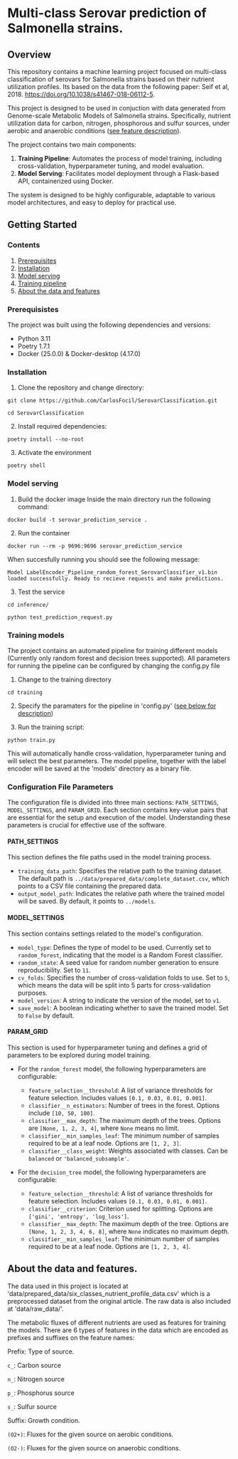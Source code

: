 # Multi-class Serovar prediction of Salmonella strains.

## Overview
This repository contains a machine learning project focused on multi-class classification of serovars for Salmonella strains based on their nutrient utilization profiles. Its based on the data from the following paper: Seif et al, 2018. https://doi.org/10.1038/s41467-018-06112-5.

This project is designed to be used in conjuction with data generated from Genome-scale Metabolic Models of Salmonella strains. Specifically, nutrient utilization data for carbon, nitrogen, phosphorous and sulfur sources, under aerobic and anaerobic conditions ([see feature description](#about-the-data-and-features)).

The project contains two main components:

1. **Training Pipeline**: Automates the process of model training, including cross-validation, hyperparameter tuning, and model evaluation.
2. **Model Serving**: Facilitates model deployment through a Flask-based API, containerized using Docker.

The system is designed to be highly configurable, adaptable to various model architectures, and easy to deploy for practical use.

## Getting Started

### Contents

1. [Prerequisites](#Prerequisistes)
2. [Installation](#Installation)
3. [Model serving](#Model-serving)
4. [Training pipeline](#Training-pipeline)
5. [About the data and features](#about-the-data-and-features)

### Prerequisistes
The project was built using the following dependencies and versions:

* Python 3.11
* Poetry 1.7.1
* Docker (25.0.0) & Docker-desktop (4.17.0) 

### Installation
1. Clone the repository and change directory:
```
git clone https://github.com/CarlosFocil/SerovarClassification.git

cd SerovarClassification
```

2. Install required dependencies:
```
poetry install --no-root
```

3. Activate the environment
```
poetry shell
```

### Model serving

1. Build the docker image
Inside the main directory run the following command:
```
docker build -t serovar_prediction_service .
```
2. Run the container
```
docker run --rm -p 9696:9696 serovar_prediction_service
```
When succesfully running you should see the following message:
```
Model LabelEncoder_Pipeline_random_forest_SerovarClassifier_v1.bin loaded successfully. Ready to recieve requests and make predictions.
```
3. Test the service
```
cd inference/

python test_prediction_request.py
```

### Training models
The project contains an automated pipeline for training different models (Currently only random forest and decision trees supported).
All parameters for running the pipeline can be configured by changing the config.py file

1. Change to the training directory
```
cd training
```
2. Specify the paramaters for the pipeline in 'config.py' ([see below for description](#configuration-file-parameters))

3. Run the training script:
```
python train.py
```
This will automatically handle cross-validation, hyperparameter tuning and will select the best parameters. The model pipeline, together with the label encoder will be saved at the 'models' directory as a binary file.

### Configuration File Parameters

The configuration file is divided into three main sections: `PATH_SETTINGS`, `MODEL_SETTINGS`, and `PARAM_GRID`. Each section contains key-value pairs that are essential for the setup and execution of the model. Understanding these parameters is crucial for effective use of the software.

#### PATH_SETTINGS
This section defines the file paths used in the model training process.

- `training_data_path`: Specifies the relative path to the training dataset. The default path is `../data/prepared_data/complete_dataset.csv`, which points to a CSV file containing the prepared data.
- `output_model_path`: Indicates the relative path where the trained model will be saved. By default, it points to `../models`.

#### MODEL_SETTINGS
This section contains settings related to the model's configuration.

- `model_type`: Defines the type of model to be used. Currently set to `random_forest`, indicating that the model is a Random Forest classifier.
- `random_state`: A seed value for random number generation to ensure reproducibility. Set to `11`.
- `cv_folds`: Specifies the number of cross-validation folds to use. Set to `5`, which means the data will be split into 5 parts for cross-validation purposes.
- `model_version`: A string to indicate the version of the model, set to `v1`.
- `save_model`: A boolean indicating whether to save the trained model. Set to `False` by default.

#### PARAM_GRID
This section is used for hyperparameter tuning and defines a grid of parameters to be explored during model training.

- For the `random_forest` model, the following hyperparameters are configurable:
  - `feature_selection__threshold`: A list of variance thresholds for feature selection. Includes values `[0.1, 0.03, 0.01, 0.001]`.
  - `classifier__n_estimators`: Number of trees in the forest. Options include `[10, 50, 100]`.
  - `classifier__max_depth`: The maximum depth of the trees. Options are `[None, 1, 2, 3, 4]`, where `None` means no limit.
  - `classifier__min_samples_leaf`: The minimum number of samples required to be at a leaf node. Options are `[1, 2, 3]`.
  - `classifier__class_weight`: Weights associated with classes. Can be `balanced` or `'balanced_subsample'`.

- For the `decision_tree` model, the following hyperparameters are configurable:
  - `feature_selection__threshold`: A list of variance thresholds for feature selection. Includes values `[0.1, 0.03, 0.01, 0.001]`.
  - `classifier__criterion`: Criterion used for splitting. Options are `['gini', 'entropy', 'log_loss']`.
  - `classifier__max_depth`: The maximum depth of the tree. Options are `[None, 1, 2, 3, 4, 6, 8]`, where `None` indicates no maximum depth.
  - `classifier__min_samples_leaf`: The minimum number of samples required to be at a leaf node. Options are `[1, 2, 3, 4]`.

## About the data and features.

The data used in this project is located at 'data/prepared_data/six_classes_nutrient_profile_data.csv' which is a preprocessed dataset from the original article. The raw data is also included at 'data/raw_data/'.

The metabolic fluxes of different nutrients are used as features for training the models. There are 6 types of features in the data which are encoded as prefixes and suffixes on the feature names:

Prefix: Type of source.

`c_`: Carbon source

`n_`: Nitrogen source

`p_`: Phosphorus source

`s_`: Sulfur source

Suffix: Growth condition.

`(O2+)`: Fluxes for the given source on aerobic conditions.

`(O2-)`: Fluxes for the given source on anaerobic conditions.